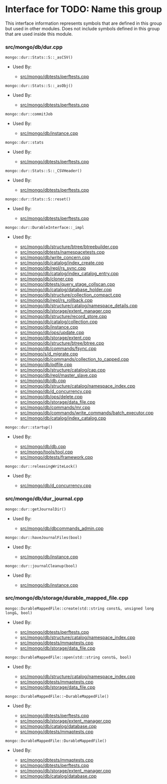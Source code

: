 
# Interface for TODO: Name this group
This interface information represents symbols that are defined in this group but used in other modules.  Does not include symbols defined in this group that are used inside this module.

### src/mongo/db/dur.cpp

<div></div>

    mongo::dur::Stats::S::_asCSV()

- Used By:

    - [src/mongo/dbtests/perftests.cpp](../../../../tests/unit\_tests)

<div></div>

    mongo::dur::Stats::S::_asObj()

- Used By:

    - [src/mongo/dbtests/perftests.cpp](../../../../tests/unit\_tests)

<div></div>

    mongo::dur::commitJob

- Used By:

    - [src/mongo/db/instance.cpp](../../../../storage/storage\_layer\_structure)

<div></div>

    mongo::dur::stats

- Used By:

    - [src/mongo/dbtests/perftests.cpp](../../../../tests/unit\_tests)

<div></div>

    mongo::dur::Stats::S::_CSVHeader()

- Used By:

    - [src/mongo/dbtests/perftests.cpp](../../../../tests/unit\_tests)

<div></div>

    mongo::dur::Stats::S::reset()

- Used By:

    - [src/mongo/dbtests/perftests.cpp](../../../../tests/unit\_tests)

<div></div>

    mongo::dur::DurableInterface::_impl

- Used By:

    - [src/mongo/db/structure/btree/btreebuilder.cpp](../../../../storage/storage\_layer\_structure)
    - [src/mongo/dbtests/namespacetests.cpp](../../../../tests/unit\_tests)
    - [src/mongo/db/write\_concern.cpp](../../../../replication/replication)
    - [src/mongo/db/catalog/index\_create.cpp](../../../../storage/storage\_layer\_structure)
    - [src/mongo/db/repl/rs\_sync.cpp](../../../../replication/replication)
    - [src/mongo/db/catalog/index\_catalog\_entry.cpp](../../../../storage/storage\_layer\_structure)
    - [src/mongo/db/cloner.cpp](../../../../storage/storage\_layer\_structure)
    - [src/mongo/dbtests/query\_stage\_collscan.cpp](../../../../tests/unit\_tests)
    - [src/mongo/db/catalog/database\_holder.cpp](../../../../storage/storage\_layer\_structure)
    - [src/mongo/db/structure/collection\_compact.cpp](../../../../storage/storage\_layer\_structure)
    - [src/mongo/db/repl/rs\_rollback.cpp](../../../../replication/replication)
    - [src/mongo/db/structure/catalog/namespace\_details.cpp](../../../../storage/storage\_layer\_structure)
    - [src/mongo/db/storage/extent\_manager.cpp](../../../../storage/storage\_layer\_structure)
    - [src/mongo/db/structure/record\_store.cpp](../../../../storage/storage\_layer\_structure)
    - [src/mongo/db/catalog/collection.cpp](../../../../storage/storage\_layer\_structure)
    - [src/mongo/db/instance.cpp](../../../../storage/storage\_layer\_structure)
    - [src/mongo/db/ops/update.cpp](../../../../queries/core\_query\_system)
    - [src/mongo/db/storage/extent.cpp](../../../../storage/storage\_layer\_structure)
    - [src/mongo/db/structure/btree/btree.cpp](../../../../storage/storage\_layer\_structure)
    - [src/mongo/db/commands/fsync.cpp](../../../../queries/database\_commands)
    - [src/mongo/s/d\_migrate.cpp](../../../../sharding/mongod\_commands)
    - [src/mongo/db/commands/collection\_to\_capped.cpp](../../../../queries/database\_commands)
    - [src/mongo/db/pdfile.cpp](../../../../storage/storage\_layer\_structure)
    - [src/mongo/db/structure/catalog/cap.cpp](../../../../storage/storage\_layer\_structure)
    - [src/mongo/db/repl/master\_slave.cpp](../../../../replication/replication)
    - [src/mongo/db/db.cpp](../../../../process\_management/mongos\_and\_mongod\_mains)
    - [src/mongo/db/structure/catalog/namespace\_index.cpp](../../../../storage/storage\_layer\_structure)
    - [src/mongo/db/d\_concurrency.cpp](../../../../queries/concurrency)
    - [src/mongo/db/ops/delete.cpp](../../../../queries/core\_query\_system)
    - [src/mongo/db/storage/data\_file.cpp](../../../../storage/mmap\_file\_interface)
    - [src/mongo/db/commands/mr.cpp](../../../../queries/database\_commands)
    - [src/mongo/db/commands/write\_commands/batch\_executor.cpp](../../../../network/write\_commands)
    - [src/mongo/db/catalog/index\_catalog.cpp](../../../../storage/storage\_layer\_structure)

<div></div>

    mongo::dur::startup()

- Used By:

    - [src/mongo/db/db.cpp](../../../../process\_management/mongos\_and\_mongod\_mains)
    - [src/mongo/tools/tool.cpp](../../../../tools/tools)
    - [src/mongo/dbtests/framework.cpp](../../../../tests/unit\_tests)

<div></div>

    mongo::dur::releasingWriteLock()

- Used By:

    - [src/mongo/db/d\_concurrency.cpp](../../../../queries/concurrency)

### src/mongo/db/dur\_journal.cpp

<div></div>

    mongo::dur::getJournalDir()

- Used By:

    - [src/mongo/db/dbcommands\_admin.cpp](../../../../queries/database\_commands)

<div></div>

    mongo::dur::haveJournalFiles(bool)

- Used By:

    - [src/mongo/db/instance.cpp](../../../../storage/storage\_layer\_structure)

<div></div>

    mongo::dur::journalCleanup(bool)

- Used By:

    - [src/mongo/db/instance.cpp](../../../../storage/storage\_layer\_structure)

### src/mongo/db/storage/durable\_mapped\_file.cpp

<div></div>

    mongo::DurableMappedFile::create(std::string const&, unsigned long long&, bool)

- Used By:

    - [src/mongo/dbtests/perftests.cpp](../../../../tests/unit\_tests)
    - [src/mongo/db/structure/catalog/namespace\_index.cpp](../../../../storage/storage\_layer\_structure)
    - [src/mongo/dbtests/mmaptests.cpp](../../../../tests/unit\_tests)
    - [src/mongo/db/storage/data\_file.cpp](../../../../storage/mmap\_file\_interface)

<div></div>

    mongo::DurableMappedFile::open(std::string const&, bool)

- Used By:

    - [src/mongo/db/structure/catalog/namespace\_index.cpp](../../../../storage/storage\_layer\_structure)
    - [src/mongo/dbtests/mmaptests.cpp](../../../../tests/unit\_tests)
    - [src/mongo/db/storage/data\_file.cpp](../../../../storage/mmap\_file\_interface)

<div></div>

    mongo::DurableMappedFile::~DurableMappedFile()

- Used By:

    - [src/mongo/dbtests/perftests.cpp](../../../../tests/unit\_tests)
    - [src/mongo/db/storage/extent\_manager.cpp](../../../../storage/storage\_layer\_structure)
    - [src/mongo/db/catalog/database.cpp](../../../../storage/storage\_layer\_structure)
    - [src/mongo/dbtests/mmaptests.cpp](../../../../tests/unit\_tests)

<div></div>

    mongo::DurableMappedFile::DurableMappedFile()

- Used By:

    - [src/mongo/dbtests/mmaptests.cpp](../../../../tests/unit\_tests)
    - [src/mongo/dbtests/perftests.cpp](../../../../tests/unit\_tests)
    - [src/mongo/db/storage/extent\_manager.cpp](../../../../storage/storage\_layer\_structure)
    - [src/mongo/db/catalog/database.cpp](../../../../storage/storage\_layer\_structure)
